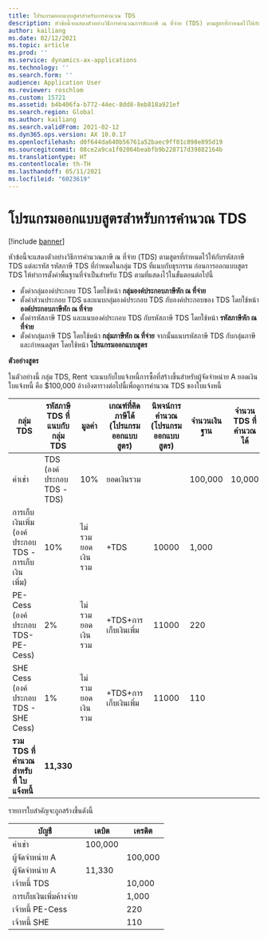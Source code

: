 ```yaml
---
title: โปรแกรมออกแบบสูตรสำหรับการคํานวณ TDS
description: หัวข้อนี้จะแสดงตัวอย่างวิธีการคํานวณการหักภาษี ณ ที่จ่าย (TDS) ตามสูตรที่กําหนดไว้ให้กับรหัสภาษี TDS แต่ละรหัส ในกลุ่ม TDS ที่แนบกับธุรกรรม
author: kailiang
ms.date: 02/12/2021
ms.topic: article
ms.prod: ''
ms.service: dynamics-ax-applications
ms.technology: ''
ms.search.form: ''
audience: Application User
ms.reviewer: roschlom
ms.custom: 15721
ms.assetid: b4b406fa-b772-44ec-8dd8-8eb818a921ef
ms.search.region: Global
ms.author: kailiang
ms.search.validFrom: 2021-02-12
ms.dyn365.ops.version: AX 10.0.17
ms.openlocfilehash: d0f644da640b56761a52baec9ff01c898e895d19
ms.sourcegitcommit: 08ce2a9ca1f02064beabfb9b228717d39882164b
ms.translationtype: HT
ms.contentlocale: th-TH
ms.lasthandoff: 05/11/2021
ms.locfileid: "6023619"
---
```

# <a name="formula-designer-for-tds-calculations"></a>โปรแกรมออกแบบสูตรสำหรับการคํานวณ TDS

[!include [banner](../includes/banner.md)]

หัวข้อนี้จะแสดงตัวอย่างวิธีการคํานวณภาษี ณ ที่จ่าย (TDS) ตามสูตรที่กําหนดไว้ให้กับรหัสภาษี TDS แต่ละรหัส รหัสภาษี TDS ที่กำหนดในกลุ่ม TDS ที่แนบกับธุรกรรม ก่อนการออกแบบสูตร TDS ให้ทำการตั้งค่าพื้นฐานที่จำเป็นสำหรับ TDS ตามที่แสดงไว้ในขั้นตอนต่อไปนี้ 

- ตั้งค่ากลุ่มองค์ประกอบ TDS โดยใช้หน้า **กลุ่มองค์ประกอบภาษีหัก ณ ที่จ่าย** 
- ตั้งค่าส่วนประกอบ TDS และแนบกลุ่มองค์ประกอบ TDS กับองค์ประกอบของ TDS โดยใช้หน้า **องค์ประกอบภาษีหัก ณ ที่จ่าย** 
- ตั้งค่ารหัสภาษี TDS และแนบองค์ประกอบ TDS กับรหัสภาษี TDS โดยใช้หน้า **รหัสภาษีหัก ณ ที่จ่าย** 
- ตั้งค่ากลุ่มภาษี TDS โดยใช้หน้า **กลุ่มภาษีหัก ณ ที่จ่าย** จากนั้นแนบรหัสภาษี TDS กับกลุ่มภาษี และกําหนดสูตร โดยใช้หน้า **โปรแกรมออกแบบสูตร** 

**ตัวอย่างสูตร**

ในตัวอย่างนี้ กลุ่ม TDS, Rent จะแนบกับใบแจ้งหนี้การซื้อที่สร้างขึ้นสำหรับผู้จัดจำหน่าย A ยอดเงินใบแจ้งหนี้ คือ $100,000 อ้างอิงตารางต่อไปนี้เพื่อดูการคํานวณ TDS ของใบแจ้งหนี้

| กลุ่ม TDS                                                   | รหัสภาษี TDS ที่แนบกับกลุ่ม TDS | มูลค่า              | เกณฑ์ที่คิดภาษีได้ (โปรแกรมออกแบบสูตร) | นิพจน์การคํานวณ (โปรแกรมออกแบบสูตร) | จำนวนเงินฐาน | จำนวน TDS ที่คำนวณได้ |
| ------------------------------------------------------------ | --------------------------------------- | ------------------ | --------------------------------- | :----------------------------------------: | ----------- | --------------------- |
| ค่าเช่า                                                         | TDS (องค์ประกอบ TDS -TDS)                | 10%                | ยอดเงินรวม                      |                                            | 100,000      | 10,000                 |
| การเก็บเงินเพิ่ม (องค์ประกอบ TDS - การเก็บเงินเพิ่ม)                         | 10%                                     | ไม่รวมยอดเงินรวม | +TDS                              |                   10000                    | 1,000        |                       |
| PE-Cess (องค์ประกอบ TDS- PE-Cess)                            | 2%                                      | ไม่รวมยอดเงินรวม | +TDS+การเก็บเงินเพิ่ม                    |                   11000                    | 220         |                       |
| SHE Cess (องค์ประกอบ TDS - SHE Cess)                          | 1%                                      | ไม่รวมยอดเงินรวม | +TDS+การเก็บเงินเพิ่ม                    |                   11000                    | 110         |                       |
| **รวม** **TDS**  **ที่คำนวณ** **สำหรับ** **ที่** **ใบแจ้งหนี้** | **11,330**                               |                    |                                   |                                            |             |                       |

รายการใบสำคัญจะถูกสร้างขึ้นดังนี้

| บัญชี           | เดบิต  | เครดิต |
| ----------------- | ------ | ------ |
| ค่าเช่า              | 100,000 |        |
| ผู้จัดจำหน่าย A          |        | 100,000 |
| ผู้จัดจำหน่าย A          | 11,330  |        |
| เจ้าหนี้ TDS       |        | 10,000  |
| การเก็บเงินเพิ่มค้างจ่าย |        | 1,000   |
| เจ้าหนี้ PE-Cess   |        | 220    |
| เจ้าหนี้ SHE  |        | 110    |

